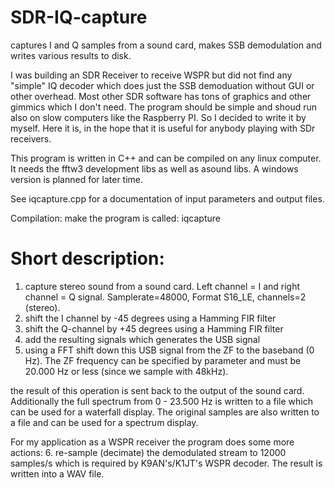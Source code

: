 # SDR-IQ-capture
captures I and Q samples from a sound card, makes SSB demodulation and writes various results to disk. 

I was building an SDR Receiver to receive WSPR but did not find any "simple" IQ decoder which does just the SSB demoduation without GUI or other overhead. Most other SDR software has tons of graphics and other gimmics which I don't need. The program should be simple and shoud run also on slow computers like the Raspberry PI.
So I decided to write it by myself. Here it is, in the hope that it is useful for anybody playing with SDr receivers.

This program is written in C++ and can be compiled on any linux computer. 
It needs the fftw3 development libs as well as asound libs.
A windows version is planned for later time.

See iqcapture.cpp for a documentation of input parameters and output files.

Compilation:  make
the program is called:  iqcapture

Short description:
==================

1. capture stereo sound from a sound card. Left channel = I and right channel = Q signal. Samplerate=48000, Format S16_LE, channels=2 (stereo).
2. shift the I channel by -45 degrees using a Hamming FIR filter
3. shift the Q-channel by +45 degrees using a Hamming FIR filter
4. add the resulting signals which generates the USB signal
5. using a FFT shift down this USB signal from the ZF to the baseband (0 Hz). The ZF frequency can be specified by parameter and must be 20.000 Hz or less (since we sample with 48kHz).

the result of this operation is sent back to the output of the sound card.
Additionally the full spectrum from 0 - 23.500 Hz is written to a file which can be used for a waterfall display.
The original samples are also written to a file and can be used for a spectrum display.

For my application as a WSPR receiver the program does some more actions:
6. re-sample (decimate) the demodulated stream to 12000 samples/s which is required by K9AN's/K1JT's WSPR decoder. The result is written into a WAV file.


